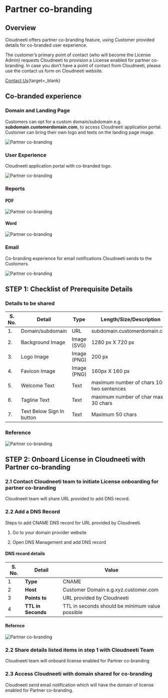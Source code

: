 Partner co-branding
==================

## Overview

Cloudneeti offers partner co-branding feature, using Customer provided details for co-branded user experience.

The customer’s primary point of contact (who will become the License Admin)
requests Cloudneeti to provision a License enabled for partner co-branding. In case you don’t have a point of contact from Cloudneeti, please use the contact us form on Cloudneeti website.

[Contact Us](https://www.cloudneeti.com/contact_us){target=_blank}

## Co-branded experience

### Domain and Landing Page
Customers can opt for a custom domain/subdomain e.g. **subdomain.customerdomain.com**,
to access Cloudneeti application portal. Customer can bring their own logo and texts on the landing page image.

![Partner co-branding](.././images/partnerCobranding/Landing_Page.png#thumbnail)


### User Experience
Cloudneeti application portal with co-branded logo.

![Partner co-branding](.././images/partnerCobranding/Home_Page_Logo.png#thumbnail)


### Reports

#### PDF

![Partner co-branding](.././images/partnerCobranding/PDF_Report.png#thumbnail)

#### Word

![Partner co-branding](.././images/partnerCobranding/Word_Report.png#thumbnail)

### Email 
Co-branding experience for email notifications Cloudneeti sends to the Customers.

![Partner co-branding](.././images/partnerCobranding/Email_cobranded.png#thumbnail)

## STEP 1: Checklist of Prerequisite Details 

### Details to be shared

| **S. No.** | **Detail**                | **Type**    | **Length/Size/Description**                                                         |
|------------|---------------------------|-------------|-------------------------------------------------------------------------|
| 1.         | Domain/subdomain          | URL         | subdomain.customerdomain.com    |
| 2.         | Background Image          | Image (SVG) | 1280 px X 720 px    |
| 3.         | Logo Image                | Image (PNG) | 200 px                             |
| 4.         | Favicon Image             | Image (PNG) | 160px X 160 px                             |
| 5.         | Welcome Text              | Text        | maximum number of chars 100, two sentences |
| 6.         | Tagline Text              | Text        | maximum number of char max 30 chars    |
| 7.         | Text Below Sign In button | Text        | Maximum 50 chars |

### Reference

![Partner co-branding](.././images/partnerCobranding/Cloudneeti_References.png#thumbnail)

## STEP 2: Onboard License in Cloudneeti with Partner co-branding

### 2.1 Contact Cloudneeti team to initiate License onboarding for partner co-branding
Cloudneeti team will share URL provided to add DNS record.

### 2.2 Add a DNS Record

Steps to add CNAME DNS record for URL provided by Cloudneeti.

1.  Go to your domain provider website

2.  Open DNS Management and add DNS record

#### DNS record details

| S. No. | Detail             | Value                                           |
|--------|--------------------|-------------------------------------------------|
| 1      | **Type**           | CNAME                                           |
| 2      | **Host**           | Customer Domain e.g.xyz.customer.com            |
| 3      | **Points to**      | URL provided by Cloudneeti           |
| 4      | **TTL in Seconds** | TTL in seconds should be minimum value possible |

#### Refernce

![Partner co-branding](.././images/partnerCobranding/DNS_Record.png#thumbnail)

### 2.2 Share details listed items in step 1 with Cloudneeti Team
Cloudneeti team will onboard license enabled for Partner co-branding

### 2.3 Access Cloudneeti with domain shared for co-branding
Cloudneeti send email notification which will have the domain of license enabled for Partner co-branding.
